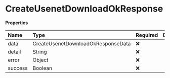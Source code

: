 # CreateUsenetDownloadOkResponse

**Properties**

| Name    | Type                               | Required | Description |
| :------ | :--------------------------------- | :------- | :---------- |
| data    | CreateUsenetDownloadOkResponseData | ❌       |             |
| detail  | String                             | ❌       |             |
| error   | Object                             | ❌       |             |
| success | Boolean                            | ❌       |             |
